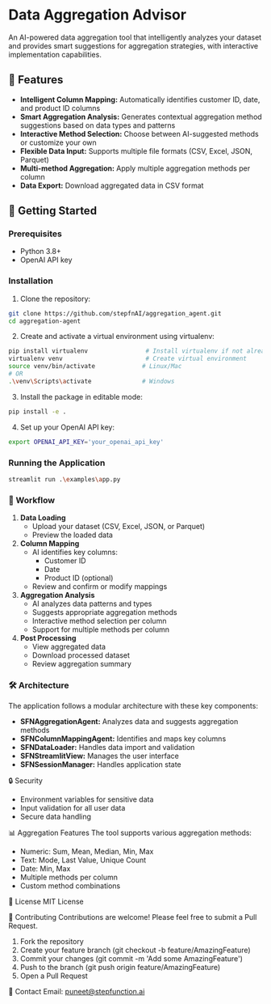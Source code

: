 # Data Aggregation Advisor

An AI-powered data aggregation tool that intelligently analyzes your dataset and provides smart suggestions for aggregation strategies, with interactive implementation capabilities.

## 🌟 Features

- **Intelligent Column Mapping:** Automatically identifies customer ID, date, and product ID columns
- **Smart Aggregation Analysis:** Generates contextual aggregation method suggestions based on data types and patterns
- **Interactive Method Selection:** Choose between AI-suggested methods or customize your own
- **Flexible Data Input:** Supports multiple file formats (CSV, Excel, JSON, Parquet)
- **Multi-method Aggregation:** Apply multiple aggregation methods per column
- **Data Export:** Download aggregated data in CSV format

## 🚀 Getting Started

### Prerequisites
- Python 3.8+
- OpenAI API key

### Installation
1. Clone the repository:

```bash
git clone https://github.com/stepfnAI/aggregation_agent.git
cd aggregation-agent
```

2. Create and activate a virtual environment using virtualenv:

```bash
pip install virtualenv                # Install virtualenv if not already installed
virtualenv venv                       # Create virtual environment
source venv/bin/activate             # Linux/Mac
# OR
.\venv\Scripts\activate              # Windows
```

3. Install the package in editable mode:

```bash
pip install -e .
```

4. Set up your OpenAI API key:

```bash
export OPENAI_API_KEY='your_openai_api_key'
```

### Running the Application

```bash
streamlit run .\examples\app.py 
```

### 🔄 Workflow
1. **Data Loading**
   - Upload your dataset (CSV, Excel, JSON, or Parquet)
   - Preview the loaded data
2. **Column Mapping**
   - AI identifies key columns:
     - Customer ID
     - Date
     - Product ID (optional)
   - Review and confirm or modify mappings
3. **Aggregation Analysis**
   - AI analyzes data patterns and types
   - Suggests appropriate aggregation methods
   - Interactive method selection per column
   - Support for multiple methods per column
4. **Post Processing**
   - View aggregated data
   - Download processed dataset
   - Review aggregation summary

### 🛠️ Architecture
The application follows a modular architecture with these key components:
- **SFNAggregationAgent:** Analyzes data and suggests aggregation methods
- **SFNColumnMappingAgent:** Identifies and maps key columns
- **SFNDataLoader:** Handles data import and validation
- **SFNStreamlitView:** Manages the user interface
- **SFNSessionManager:** Handles application state

🔒 Security
- Environment variables for sensitive data
- Input validation for all user data
- Secure data handling

📊 Aggregation Features
The tool supports various aggregation methods:
- Numeric: Sum, Mean, Median, Min, Max
- Text: Mode, Last Value, Unique Count
- Date: Min, Max
- Multiple methods per column
- Custom method combinations

📝 License
MIT License

🤝 Contributing
Contributions are welcome! Please feel free to submit a Pull Request.
1. Fork the repository
2. Create your feature branch (git checkout -b feature/AmazingFeature)
3. Commit your changes (git commit -m 'Add some AmazingFeature')
4. Push to the branch (git push origin feature/AmazingFeature)
5. Open a Pull Request

📧 Contact
Email: puneet@stepfunction.ai